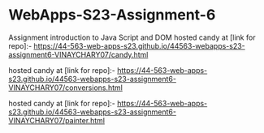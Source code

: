 
# WebApps-S23-Assignment-6
Assignment introduction to Java Script and DOM
hosted candy at [link for repo]:- https://44-563-web-apps-s23.github.io/44563-webapps-s23-assignment6-VINAYCHARY07/candy.html<br>

hosted candy at [link for repo]:- https://44-563-web-apps-s23.github.io/44563-webapps-s23-assignment6-VINAYCHARY07/conversions.html<br>

hosted candy at [link for repo]:- https://44-563-web-apps-s23.github.io/44563-webapps-s23-assignment6-VINAYCHARY07/painter.html<br>
